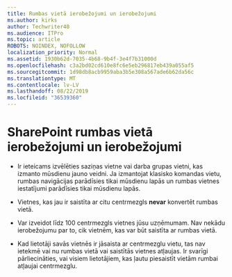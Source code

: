 ```yaml
---
title: Rumbas vietā ierobežojumi un ierobežojumi
ms.author: kirks
author: Techwriter40
ms.audience: ITPro
ms.topic: article
ROBOTS: NOINDEX, NOFOLLOW
localization_priority: Normal
ms.assetid: 1930b62d-7035-4b68-9b4f-3e4f7b31000d
ms.openlocfilehash: c3a2bd02cd610e8fc6e5eb296817eb439a055af5
ms.sourcegitcommit: 1d98db8acb9959aba3b5e308a567ade6b62da56c
ms.translationtype: MT
ms.contentlocale: lv-LV
ms.lasthandoff: 08/22/2019
ms.locfileid: "36539360"
---
```

# <a name="sharepoint-hub-site-limits-and-restrictions"></a>SharePoint rumbas vietā ierobežojumi un ierobežojumi

- Ir ieteicams izvēlēties saziņas vietne vai darba grupas vietni, kas izmanto mūsdienu jauno veidni. Ja izmantojat klasisko komandas vietu, rumbas navigācijas parādīsies tikai mūsdienu lapās un rumbas vietnes iestatījumi parādīsies tikai mūsdienu lapās.

- Vietnes, kas jau ir saistīta ar citu centrmezgls **nevar** konvertēt rumbas vietā. 

- Var izveidot līdz 100 centrmezgls vietnes jūsu uzņēmumam. Nav nekādu ierobežojumu par to, cik vietnēm, kas var būt saistīta ar rumbas vietā.

- Kad lietotāji savās vietnēs ir jāsaista ar centrmezglu vietu, tas nav ietekmē vai nu rumbas vietā vai saistītās vietnes atļaujas. Ir svarīgi pārliecināties, vai visiem lietotājiem, kas ļautu piesaistīt vietām rumbai atļaujai centrmezglu.



